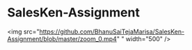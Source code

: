 # SalesKen-Assignment

<img src="https://github.com/BhanuSaiTejaMarisa/SalesKen-Assignment/blob/master/zoom_0.mp4"
" width="500" /> 
